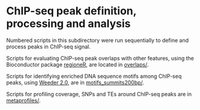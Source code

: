 # ChIP-seq peak definition, processing and analysis

Numbered scripts in this subdirectory were run sequentially to define and process peaks in ChIP-seq signal.

Scripts for evaluating ChIP-seq peak overlaps with other features, using the Bioconductor package [regioneR](https://bioconductor.org/packages/release/bioc/html/regioneR.html), are located in [overlaps/](https://github.com/ajtock/Wheat_DMC1_ASY1_paper/tree/master/scripts/ChIPseq_peaks/overlaps/).

Scripts for identifying enriched DNA sequence motifs among ChIP-seq peaks, using [Weeder 2.0](http://www.beaconlab.it/modtools), are in [motifs\_summits200bp/](https://github.com/ajtock/Wheat_DMC1_ASY1_paper/tree/master/scripts/ChIPseq_peaks/motifs_summits200bp/).

Scripts for profiling coverage, SNPs and TEs around ChIP-seq peaks are in [metaprofiles/](https://github.com/ajtock/Wheat_DMC1_ASY1_paper/tree/master/scripts/ChIPseq_peaks/metaprofiles/).
